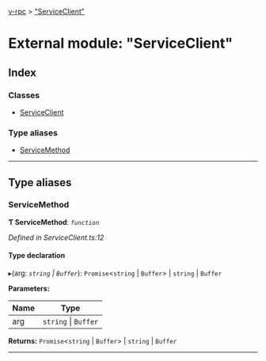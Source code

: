 [v-rpc](../README.md) > ["ServiceClient"](../modules/_serviceclient_.md)

# External module: "ServiceClient"

## Index

### Classes

* [ServiceClient](../classes/_serviceclient_.serviceclient.md)

### Type aliases

* [ServiceMethod](_serviceclient_.md#servicemethod)

---

## Type aliases

<a id="servicemethod"></a>

###  ServiceMethod

**Ƭ ServiceMethod**: *`function`*

*Defined in ServiceClient.ts:12*

#### Type declaration
▸(arg: *`string` \| `Buffer`*): `Promise`<`string` \| `Buffer`> \| `string` \| `Buffer`

**Parameters:**

| Name | Type |
| ------ | ------ |
| arg | `string` \| `Buffer` |

**Returns:** `Promise`<`string` \| `Buffer`> \| `string` \| `Buffer`

___

